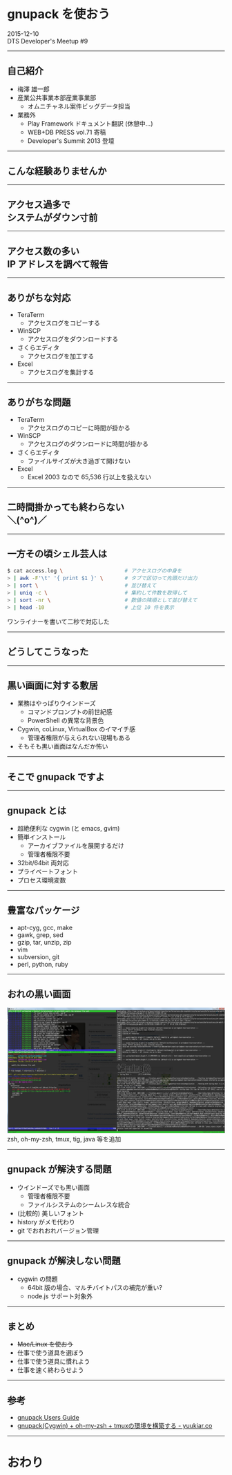 # gnupack を使おう
2015-12-10<br/>
DTS Developer's Meetup #9

---

## 自己紹介
- 梅澤 雄一郎
- 産業公共事業本部産業事業部
  - オムニチャネル案件ビッグデータ担当
- 業務外
  - Play Framework ドキュメント翻訳 (休憩中...)
  - WEB+DB PRESS vol.71 寄稿
  - Developer's Summit 2013 登壇

---

## こんな経験ありませんか

---

## アクセス過多で<br/>システムがダウン寸前

---

## アクセス数の多い<br/> IP アドレスを調べて報告

---

## ありがちな対応
- TeraTerm
  - アクセスログをコピーする
- WinSCP
  - アクセスログをダウンロードする
- さくらエディタ
  - アクセスログを加工する
- Excel
  - アクセスログを集計する

---

## ありがちな問題
- TeraTerm
  - アクセスログのコピーに時間が掛かる
- WinSCP
  - アクセスログのダウンロードに時間が掛かる
- さくらエディタ
  - ファイルサイズが大き過ぎて開けない
- Excel
  - Excel 2003 なので 65,536 行以上を扱えない

---

## 二時間掛かっても終わらない<br/>＼(^o^)／

---

## 一方その頃シェル芸人は
```sh
$ cat access.log \                    # アクセスログの中身を
> | awk -F'\t' '{ print $1 }' \       # タブで区切って先頭だけ出力
> | sort \                            # 並び替えて
> | uniq -c \                         # 集約して件数を取得して
> | sort -nr \                        # 数値の降順として並び替えて
> | head -10                          # 上位 10 件を表示
```
ワンライナーを書いて二秒で対応した

---

## どうしてこうなった

---

## 黒い画面に対する敷居
- 業務はやっぱりウインドーズ
  - コマンドプロンプトの前世紀感
  - PowerShell の異常な背景色
- Cygwin, coLinux, VirtualBox のイマイチ感
  - 管理者権限が与えられない現場もある
- そもそも黒い画面はなんだか怖い

---

## そこで gnupack ですよ

---

## gnupack とは
- 超絶便利な cygwin (と emacs, gvim)
- 簡単インストール
  - アーカイブファイルを展開するだけ
  - 管理者権限不要
- 32bit/64bit 両対応
- プライベートフォント
- プロセス環境変数

---

## 豊富なパッケージ
- apt-cyg, gcc, make
- gawk, grep, sed
- gzip, tar, unzip, zip
- vim
- subversion, git
- perl, python, ruby

---

## おれの黒い画面
![](img/gnupack_001.jpg)
zsh, oh-my-zsh, tmux, tig, java 等を追加

---

## gnupack が解決する問題
- ウインドーズでも黒い画面
  - 管理者権限不要
  - ファイルシステムのシームレスな統合
- (比較的) 美しいフォント
- history がメモ代わり
- git でおれおれバージョン管理

---

## gnupack が解決しない問題
- cygwin の問題
  - 64bit 版の場合、マルチバイトパスの補完が重い?
  - node.js サポート対象外

---

## まとめ
- ~~Mac/Linux を使おう~~
- 仕事で使う道具を選ぼう
- 仕事で使う道具に慣れよう
- 仕事を速く終わらせよう

---

## 参考
- [gnupack Users Guide](http://gnupack.osdn.jp/docs/UsersGuide.html)
- [gnupack(Cygwin) + oh-my-zsh + tmuxの環境を構築する - yuukiar.co](http://yuukiar.co/blog/2015/05/28/setup-zsh-tmux-on-cygwin-gnupack/)

---

# おわり

